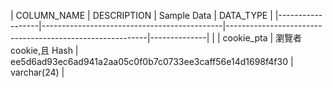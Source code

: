 | COLUMN_NAME      | DESCRIPTION                                 | Sample Data                                              | DATA_TYPE    |
|------------------|---------------------------------------------|----------------------------------------------------------|--------------| |
| cookie_pta       | 瀏覽者cookie,且 Hash                              | ee5d6ad93ec6ad941a2aa05c0f0b7c0733ee3caff56e14d1698f4f30                                      | varchar(24)  |

